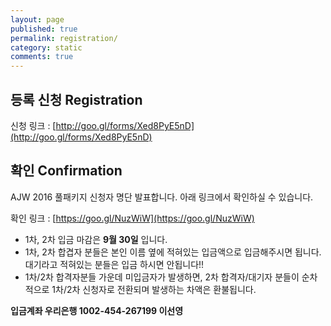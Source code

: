 ```yaml
---
layout: page
published: true
permalink: registration/
category: static
comments: true
---
```


## 등록 신청 Registration

신청 링크 : [http://goo.gl/forms/Xed8PyE5nD](http://goo.gl/forms/Xed8PyE5nD)

## 확인 Confirmation

AJW 2016 풀패키지 신청자 명단 발표합니다. 아래 링크에서 확인하실 수 있습니다.

확인 링크 : [https://goo.gl/NuzWiW](https://goo.gl/NuzWiW)

- 1차, 2차 입금 마감은 **9월 30일** 입니다.
- 1차, 2차 합겹자 분들은 본인 이름 옆에 적혀있는 입금액으로 입금해주시면 됩니다. 대기라고 적혀있는 분들은 입금 하시면 안됩니다!!
- 1차/2차 합격자분들 가운데 미입금자가 발생하면, 2차 합격자/대기자 분들이 순차적으로 1차/2차 신청자로 전환되며 발생하는 차액은 환불됩니다.

**입금계좌 우리은행 1002-454-267199 이선영**
